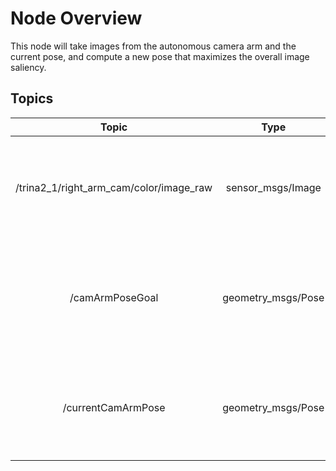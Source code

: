 # Node Overview
This node will take images from the autonomous camera arm and the current pose, and compute a new pose that maximizes the overall image saliency.

## Topics
|                  Topic                  |        Type        |                                  Description                                  |
|:---------------------------------------:|:------------------:|:-----------------------------------------------------------------------------:|
| /trina2\_1/right\_arm\_cam/color/image\_raw | sensor\_msgs/Image  | The image topic from the Trina2 robot right arm that this node subscribes to. |
| /camArmPoseGoal                         | geometry\_msgs/Pose | The new goal Pose of the Trina2 robot right arm that this node subscribes to. |
| /currentCamArmPose                      | geometry\_msgs/Pose | The current Pose of the Trina2 robot right arm that this node subscribes to.  |
